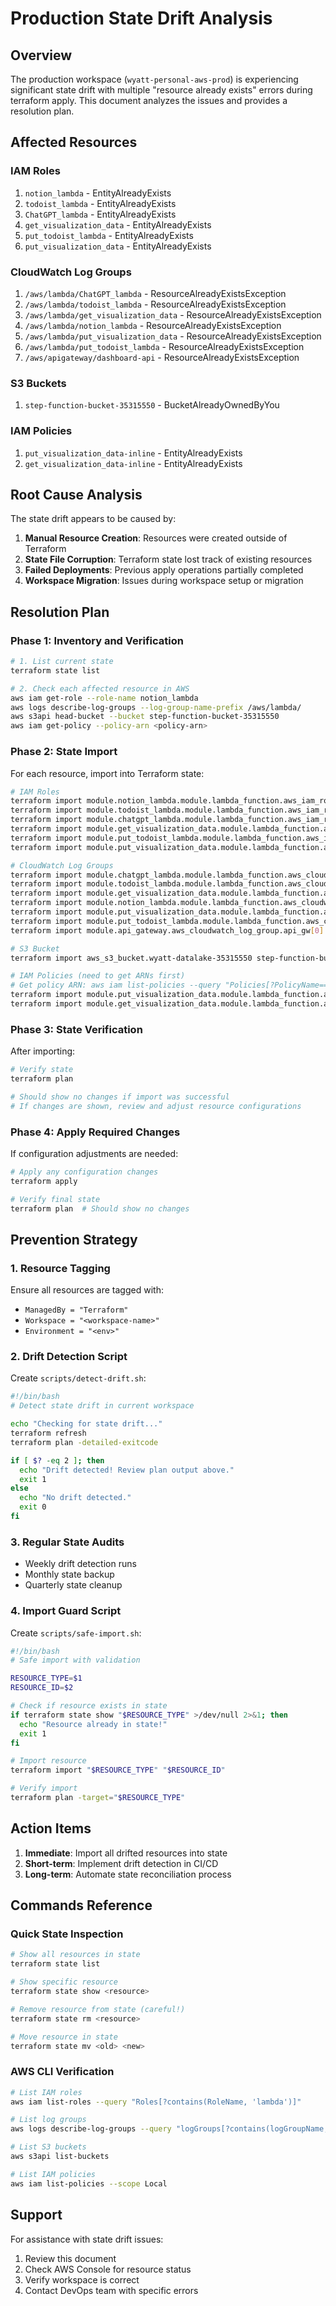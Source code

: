# Production State Drift Analysis

## Overview

The production workspace (`wyatt-personal-aws-prod`) is experiencing significant state drift with multiple "resource already exists" errors during terraform apply. This document analyzes the issues and provides a resolution plan.

## Affected Resources

### IAM Roles
1. `notion_lambda` - EntityAlreadyExists
2. `todoist_lambda` - EntityAlreadyExists
3. `ChatGPT_lambda` - EntityAlreadyExists
4. `get_visualization_data` - EntityAlreadyExists
5. `put_todoist_lambda` - EntityAlreadyExists
6. `put_visualization_data` - EntityAlreadyExists

### CloudWatch Log Groups
1. `/aws/lambda/ChatGPT_lambda` - ResourceAlreadyExistsException
2. `/aws/lambda/todoist_lambda` - ResourceAlreadyExistsException
3. `/aws/lambda/get_visualization_data` - ResourceAlreadyExistsException
4. `/aws/lambda/notion_lambda` - ResourceAlreadyExistsException
5. `/aws/lambda/put_visualization_data` - ResourceAlreadyExistsException
6. `/aws/lambda/put_todoist_lambda` - ResourceAlreadyExistsException
7. `/aws/apigateway/dashboard-api` - ResourceAlreadyExistsException

### S3 Buckets
1. `step-function-bucket-35315550` - BucketAlreadyOwnedByYou

### IAM Policies
1. `put_visualization_data-inline` - EntityAlreadyExists
2. `get_visualization_data-inline` - EntityAlreadyExists

## Root Cause Analysis

The state drift appears to be caused by:

1. **Manual Resource Creation**: Resources were created outside of Terraform
2. **State File Corruption**: Terraform state lost track of existing resources
3. **Failed Deployments**: Previous apply operations partially completed
4. **Workspace Migration**: Issues during workspace setup or migration

## Resolution Plan

### Phase 1: Inventory and Verification

```bash
# 1. List current state
terraform state list

# 2. Check each affected resource in AWS
aws iam get-role --role-name notion_lambda
aws logs describe-log-groups --log-group-name-prefix /aws/lambda/
aws s3api head-bucket --bucket step-function-bucket-35315550
aws iam get-policy --policy-arn <policy-arn>
```

### Phase 2: State Import

For each resource, import into Terraform state:

```bash
# IAM Roles
terraform import module.notion_lambda.module.lambda_function.aws_iam_role.lambda[0] notion_lambda
terraform import module.todoist_lambda.module.lambda_function.aws_iam_role.lambda[0] todoist_lambda
terraform import module.chatgpt_lambda.module.lambda_function.aws_iam_role.lambda[0] ChatGPT_lambda
terraform import module.get_visualization_data.module.lambda_function.aws_iam_role.lambda[0] get_visualization_data
terraform import module.put_todoist_lambda.module.lambda_function.aws_iam_role.lambda[0] put_todoist_lambda
terraform import module.put_visualization_data.module.lambda_function.aws_iam_role.lambda[0] put_visualization_data

# CloudWatch Log Groups
terraform import module.chatgpt_lambda.module.lambda_function.aws_cloudwatch_log_group.lambda[0] /aws/lambda/ChatGPT_lambda
terraform import module.todoist_lambda.module.lambda_function.aws_cloudwatch_log_group.lambda[0] /aws/lambda/todoist_lambda
terraform import module.get_visualization_data.module.lambda_function.aws_cloudwatch_log_group.lambda[0] /aws/lambda/get_visualization_data
terraform import module.notion_lambda.module.lambda_function.aws_cloudwatch_log_group.lambda[0] /aws/lambda/notion_lambda
terraform import module.put_visualization_data.module.lambda_function.aws_cloudwatch_log_group.lambda[0] /aws/lambda/put_visualization_data
terraform import module.put_todoist_lambda.module.lambda_function.aws_cloudwatch_log_group.lambda[0] /aws/lambda/put_todoist_lambda
terraform import module.api_gateway.aws_cloudwatch_log_group.api_gw[0] /aws/apigateway/dashboard-api

# S3 Bucket
terraform import aws_s3_bucket.wyatt-datalake-35315550 step-function-bucket-35315550

# IAM Policies (need to get ARNs first)
# Get policy ARN: aws iam list-policies --query "Policies[?PolicyName=='put_visualization_data-inline']"
terraform import module.put_visualization_data.module.lambda_function.aws_iam_policy.additional_inline[0] <policy-arn>
terraform import module.get_visualization_data.module.lambda_function.aws_iam_policy.additional_inline[0] <policy-arn>
```

### Phase 3: State Verification

After importing:

```bash
# Verify state
terraform plan

# Should show no changes if import was successful
# If changes are shown, review and adjust resource configurations
```

### Phase 4: Apply Required Changes

If configuration adjustments are needed:

```bash
# Apply any configuration changes
terraform apply

# Verify final state
terraform plan  # Should show no changes
```

## Prevention Strategy

### 1. Resource Tagging
Ensure all resources are tagged with:
- `ManagedBy = "Terraform"`
- `Workspace = "<workspace-name>"`
- `Environment = "<env>"`

### 2. Drift Detection Script

Create `scripts/detect-drift.sh`:

```bash
#!/bin/bash
# Detect state drift in current workspace

echo "Checking for state drift..."
terraform refresh
terraform plan -detailed-exitcode

if [ $? -eq 2 ]; then
  echo "Drift detected! Review plan output above."
  exit 1
else
  echo "No drift detected."
  exit 0
fi
```

### 3. Regular State Audits
- Weekly drift detection runs
- Monthly state backup
- Quarterly state cleanup

### 4. Import Guard Script

Create `scripts/safe-import.sh`:

```bash
#!/bin/bash
# Safe import with validation

RESOURCE_TYPE=$1
RESOURCE_ID=$2

# Check if resource exists in state
if terraform state show "$RESOURCE_TYPE" >/dev/null 2>&1; then
  echo "Resource already in state!"
  exit 1
fi

# Import resource
terraform import "$RESOURCE_TYPE" "$RESOURCE_ID"

# Verify import
terraform plan -target="$RESOURCE_TYPE"
```

## Action Items

1. **Immediate**: Import all drifted resources into state
2. **Short-term**: Implement drift detection in CI/CD
3. **Long-term**: Automate state reconciliation process

## Commands Reference

### Quick State Inspection
```bash
# Show all resources in state
terraform state list

# Show specific resource
terraform state show <resource>

# Remove resource from state (careful!)
terraform state rm <resource>

# Move resource in state
terraform state mv <old> <new>
```

### AWS CLI Verification
```bash
# List IAM roles
aws iam list-roles --query "Roles[?contains(RoleName, 'lambda')]"

# List log groups
aws logs describe-log-groups --query "logGroups[?contains(logGroupName, 'lambda')]"

# List S3 buckets
aws s3api list-buckets

# List IAM policies
aws iam list-policies --scope Local
```

## Support

For assistance with state drift issues:
1. Review this document
2. Check AWS Console for resource status
3. Verify workspace is correct
4. Contact DevOps team with specific errors

